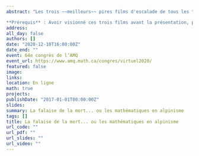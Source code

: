 ```yaml
---
abstract: "Les trois ~~meilleurs~~ pires films d'escalade de tous les temps sont: *Cliffhanger* (La falaise de la mort), *Vertical limit* (Limite extrême) et *Take it to the limit*. Après avoir visionné ces *chef-d'oeuvres*, quoi de mieux que de s'amuser à découvrir les mathématiques se cachant derrière ces films (et surtout derrière l'escalade)? Nous discuterons ensemble de deux aspects de l'alpinisme où les mathématiques ont une place prépondérante: le facteur de chute et les coinceurs mécaniques.

**Prérequis** : Avoir visionné ces trois films avant la présentation, pour pouvoir décerner la palme du meilleur film à... Blague à part, pas besoin de les visionner, *La falaise de la mort* est **évidemment** le meilleur des trois!"
address:
all_day: false
authors: []
date: "2020-12-10T16:00:00Z"
date_end: ""
event: 64e congrès de l’AMQ
event_url: https://www.amq.math.ca/congres/virtuel2020/
featured: false
image:
links:
location: En ligne
math: true
projects:
publishDate: "2017-01-01T00:00:00Z"
slides: 
summary: La falaise de la mort... ou les mathématiques en alpinisme
tags: []
title: La falaise de la mort... ou les mathématiques en alpinisme
url_code: ""
url_pdf: ""
url_slides: ""
url_video: ""
---
```


